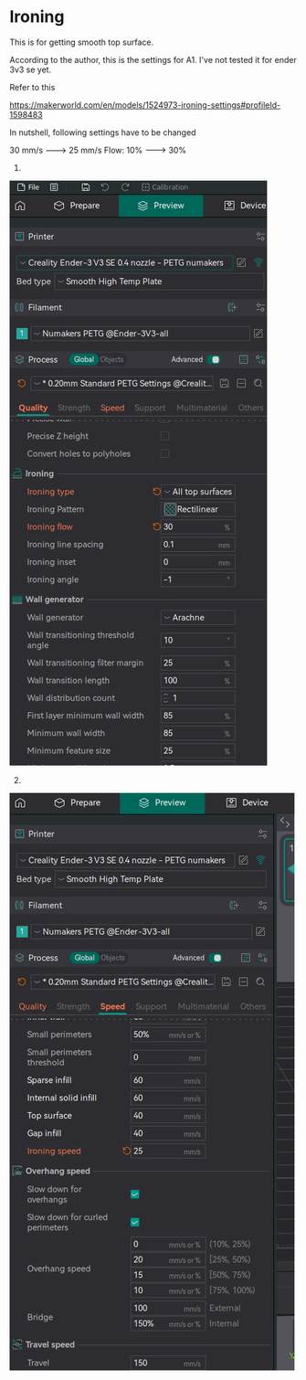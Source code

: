 # Ironing

This is for getting smooth top surface.

According to the author, this is the settings for A1. I've not tested it for ender 3v3 se yet.

Refer to this

https://makerworld.com/en/models/1524973-ironing-settings#profileId-1598483

In nutshell, following settings have to be changed

30 mm/s ---> 25 mm/s
Flow: 10% ---> 30%

1.
![Quality->Ironing](image-7.png)

2.
![Speed-> Ironing speed](image-8.png)